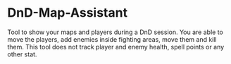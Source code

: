 # DnD-Map-Assistant
Tool to show your maps and players during a DnD session. You are able to move the players, add enemies inside fighting areas, move them and kill them. This tool does not track player and enemy health, spell points or any other stat.
